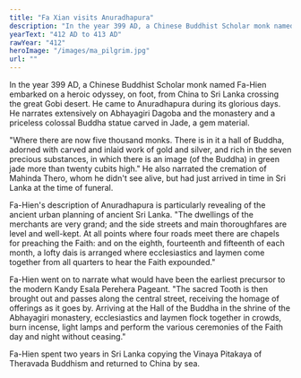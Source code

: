 ```yaml
---
title: "Fa Xian visits Anuradhapura"
description: "In the year 399 AD, a Chinese Buddhist Scholar monk named Fa-Hien embarked on a heroic odyssey, on foot,  from China to Sri Lanka crossing the great Gobi desert. He came to Anuradhapura during its glorious days. He narrates extensively on Abhayagiri Dagoba and the monastery and a priceless colossal Buddha statue carved in Jade, a gem material.,\"Where there are now five thousand monks. There is in it a hall of Buddha, adorned with carved and inlaid work of gold and silver, and rich in the seven precious substances, in which there is an image (of the Buddha) in green jade more than twenty cubits high.\" He also narrated the cremation of Mahinda Thero, whom he didn't see alive, but had just arrived in time in Sri Lanka at the time of funeral.,Fa-Hien's description of Anuradhapura is particularly revealing of the ancient urban planning of ancient Sri Lanka. \"The dwellings of the merchants are very grand; and the side streets and main thoroughfares are level and well-kept. At all points where four roads meet there are chapels for preaching the Faith: and on the eighth, fourteenth and fifteenth of each month, a lofty dais is arranged where ecclesiastics and laymen come together from all quarters to hear the Faith expounded.\",Fa-Hien went on to narrate what would have been the earliest precursor to the modern Kandy Esala Perehera Pageant. \"The sacred Tooth is then brought out and passes along the central street, receiving the homage of offerings as it goes by. Arriving at the Hall of the Buddha in the shrine of the Abhayagiri monastery, ecclesiastics and laymen flock together in crowds, burn incense, light lamps and perform the various ceremonies of the Faith day and night without ceasing.\",Fa-Hien spent two years in Sri Lanka copying the Vinaya Pitakaya of Theravada Buddhism and returned to China by sea."
yearText: "412 AD to 413 AD"
rawYear: "412"
heroImage: "/images/ma_pilgrim.jpg"
url: ""
---
```


In the year 399 AD, a Chinese Buddhist Scholar monk named Fa-Hien embarked on a heroic odyssey, on foot,  from China to Sri Lanka crossing the great Gobi desert. He came to Anuradhapura during its glorious days. He narrates extensively on Abhayagiri Dagoba and the monastery and a priceless colossal Buddha statue carved in Jade, a gem material.

"Where there are now five thousand monks. There is in it a hall of Buddha, adorned with carved and inlaid work of gold and silver, and rich in the seven precious substances, in which there is an image (of the Buddha) in green jade more than twenty cubits high." He also narrated the cremation of Mahinda Thero, whom he didn't see alive, but had just arrived in time in Sri Lanka at the time of funeral.

Fa-Hien's description of Anuradhapura is particularly revealing of the ancient urban planning of ancient Sri Lanka. "The dwellings of the merchants are very grand; and the side streets and main thoroughfares are level and well-kept. At all points where four roads meet there are chapels for preaching the Faith: and on the eighth, fourteenth and fifteenth of each month, a lofty dais is arranged where ecclesiastics and laymen come together from all quarters to hear the Faith expounded."

Fa-Hien went on to narrate what would have been the earliest precursor to the modern Kandy Esala Perehera Pageant. "The sacred Tooth is then brought out and passes along the central street, receiving the homage of offerings as it goes by. Arriving at the Hall of the Buddha in the shrine of the Abhayagiri monastery, ecclesiastics and laymen flock together in crowds, burn incense, light lamps and perform the various ceremonies of the Faith day and night without ceasing."

Fa-Hien spent two years in Sri Lanka copying the Vinaya Pitakaya of Theravada Buddhism and returned to China by sea.
